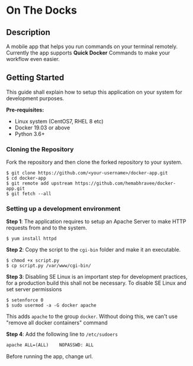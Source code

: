 # On The Docks

## Description
A mobile app that helps you run commands on your terminal remotely.
Currently the app supports **Quick Docker** Commands to make your workflow even easier.

## Getting Started

This guide shall explain how to setup this application on your system for development purposes.

**Pre-requisites:**

* Linux system (CentOS7, RHEL 8 etc)
* Docker 19.03 or above
* Python 3.6+

### Cloning the Repository
Fork the repository and then clone the forked repository to your system.

```shell
$ git clone https://github.com/<your-username>/docker-app.git
$ cd docker-app
$ git remote add upstream https://github.com/hemabhravee/docker-app.git
$ git fetch --all
```

### Setting up a development environment
**Step 1**: The application requires to setup an Apache Server to make HTTP requests from and to the system.

```shell
$ yum install httpd
```
**Step 2**: Copy the script to the `cgi-bin` folder and make it an executable.

```shell
$ chmod +x script.py
$ cp script.py /var/www/cgi-bin/
```

**Step 3**: Disabling SE Linux is an important step for development practices, for a production build this shall not be necessary.
To disable SE Linux and set server permissions

```shell
$ setenforce 0
$ sudo usermod -a -G docker apache
```
This adds `apache` to the group `docker`. 
Without doing this, we can't use "remove all docker containers" command

**Step 4**: Add the following line to `/etc/sudoers`

```txt
apache ALL=(ALL)    NOPASSWD: ALL
```

Before running the app, change url. 
